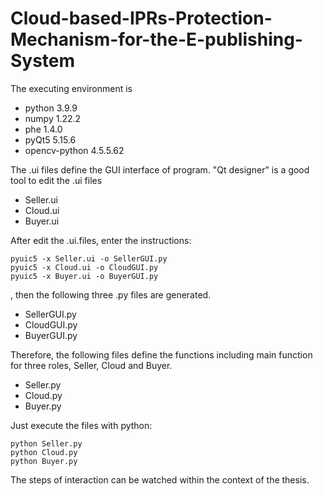 # Cloud-based-IPRs-Protection-Mechanism-for-the-E-publishing-System
The executing environment is
* python 3.9.9
* numpy 1.22.2
* phe 1.4.0
* pyQt5 5.15.6
* opencv-python 4.5.5.62

The .ui files define the GUI interface of program. "Qt designer" is a good tool to edit the .ui files 
* Seller.ui
* Cloud.ui
* Buyer.ui

After edit the .ui.files, enter the instructions:
```
pyuic5 -x Seller.ui -o SellerGUI.py
pyuic5 -x Cloud.ui -o CloudGUI.py
pyuic5 -x Buyer.ui -o BuyerGUI.py
```
, then the following three .py files are generated.
* SellerGUI.py
* CloudGUI.py
* BuyerGUI.py

Therefore, the following files define the functions including main function for three roles, Seller, Cloud and Buyer.
* Seller.py
* Cloud.py
* Buyer.py

Just execute the files with python:
```
python Seller.py
python Cloud.py
python Buyer.py
```
The steps of interaction can be watched within the context of the thesis.

